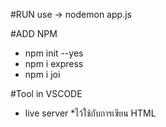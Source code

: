 #RUN use -> nodemon app.js

#ADD NPM
- npm init --yes
- npm i express
- npm i joi

#Tool in VSCODE
- live server *ไว้ใช้กับการเขียน HTML